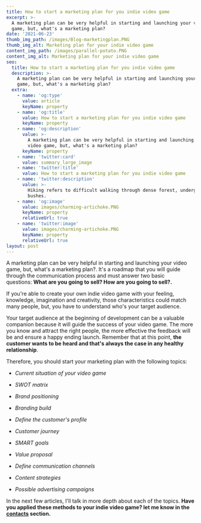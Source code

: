 ```yaml
---
title: How to start a marketing plan for you indie video game
excerpt: >-
  A marketing plan can be very helpful in starting and launching your video
  game, but, what's a marketing plan?
date: '2021-06-23'
thumb_img_path: /images/Blog-marketingplan.PNG
thumb_img_alt: Marketing plan for your indie video game
content_img_path: /images/parallel-potato.PNG
content_img_alt: Marketing plan for your indie video game
seo:
  title: How to start a marketing plan for you indie video game
  description: >-
    A marketing plan can be very helpful in starting and launching your video
    game, but, what's a marketing plan?
  extra:
    - name: 'og:type'
      value: article
      keyName: property
    - name: 'og:title'
      value: How to start a marketing plan for you indie video game
      keyName: property
    - name: 'og:description'
      value: >-
        A marketing plan can be very helpful in starting and launching your
        video game, but, what's a marketing plan?
      keyName: property
    - name: 'twitter:card'
      value: summary_large_image
    - name: 'twitter:title'
      value: How to start a marketing plan for you indie video game
    - name: 'twitter:description'
      value: >-
        Hiking refers to difficult walking through dense forest, undergrowth, or
        bushes.
    - name: 'og:image'
      value: images/charming-artichoke.PNG
      keyName: property
      relativeUrl: true
    - name: 'twitter:image'
      value: images/charming-artichoke.PNG
      keyName: property
      relativeUrl: true
layout: post
---
```

A marketing plan can be very helpful in starting and launching your video game, but, what's a marketing plan?. It's a roadmap that you will guide through the communication process and must answer two basic questions: **What are you going to sell? How are you going to sell?.**

If you're able to create your own indie video game with your feeling, knowledge, imagination and creativity, those characteristics could match many people, but, you have to understand who's your target audience.

Your target audience at the beginning of development can be a valuable companion because it will guide the success of your video game. The more you know and attract the right people, the more effective the feedback will be and ensure a happy ending launch. Remember that at this point, **the customer wants to be heard and that's always the case in any healthy relationship**.

Therefore, you should start your marketing plan with the following topics:

*   *Current situation of your video game*

*   *SWOT matrix*

*   *Brand positioning*

*   *Branding build*

*   *Define the customer's profile*

*   *Customer journey*

*   *SMART goals*

*   *Value proposal*

*   *Define communication channels*

*   *Content strategies*

*   *Possible advertising campaigns*

In the next few articles, I'll talk in more depth about each of the topics. **Have you applied these methods to your indie video game? let me know in the <a class="event-url" href="https://www.ivandemartino.com/contact/" target="_blank"><strong>contacts</strong></a> section.**

